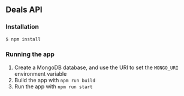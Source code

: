 ## Deals API

### Installation

```bash
$ npm install
```

### Running the app

1. Create a MongoDB database, and use the URI to set the `MONGO_URI` environment variable
2. Build the app with `npm run build`
3. Run the app with `npm run start`
